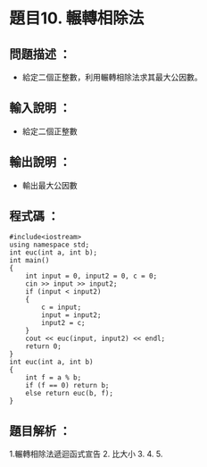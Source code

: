 # 題目10. 輾轉相除法

## 問題描述 ：

* 給定二個正整數，利用輾轉相除法求其最大公因數。

## 輸入說明 ：

* 給定二個正整數

## 輸出說明 ：

* 輸出最大公因數

## 程式碼 ：

    #include<iostream>  
    using namespace std;
    int euc(int a, int b);
    int main()
    {
        int input = 0, input2 = 0, c = 0;
        cin >> input >> input2;
        if (input < input2)
        {
            c = input;
            input = input2;
            input2 = c;
        }
        cout << euc(input, input2) << endl;
        return 0;
    }
    int euc(int a, int b)
    {
        int f = a % b;
        if (f == 0) return b;
        else return euc(b, f);
    }

## 題目解析 ：

1.輾轉相除法遞迴函式宣告 
2. 比大小
3.
4.
5.
